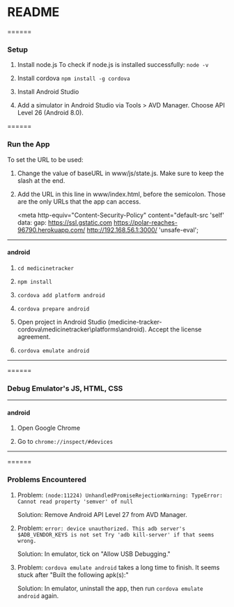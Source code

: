 # README

======
### Setup ###

1. Install node.js
   To check if node.js is installed successfully: `node -v`

2. Install cordova
   `npm install -g cordova`

3. Install Android Studio

4. Add a simulator in Android Studio via Tools > AVD Manager.
   Choose API Level 26 (Android 8.0).

======
### Run the App ###

To set the URL to be used:

1. Change the value of baseURL in www/js/state.js. Make sure to keep the slash at the end.

2. Add the URL in this line in www/index.html, before the semicolon. Those are the only URLs that the app can access.

    <meta http-equiv="Content-Security-Policy"
          content="default-src 'self' data: gap: https://ssl.gstatic.com https://polar-reaches-96790.herokuapp.com/ http://192.168.56.1:3000/ 'unsafe-eval';


------
#### android ####
1. `cd medicinetracker`

2. `npm install`

3. `cordova add platform android`

4. `cordova prepare android`

5. Open project in Android Studio (medicine-tracker-cordova\medicinetracker\platforms\android). Accept the license agreement.

6. `cordova emulate android`

------

======
### Debug Emulator's JS, HTML, CSS ###

------
#### android ####
1. Open Google Chrome

2. Go to `chrome://inspect/#devices`
------

======

### Problems Encountered ###

1. Problem: `(node:11224) UnhandledPromiseRejectionWarning: TypeError: Cannot read property 'semver' of null`

   Solution: Remove Android API Level 27 from AVD Manager.

2. Problem:
   `error: device unauthorized.
    This adb server's $ADB_VENDOR_KEYS is not set
    Try 'adb kill-server' if that seems wrong.`

   Solution:
   In emulator, tick on "Allow USB Debugging."

3. Problem:
    `cordova emulate android` takes a long time to finish. It seems stuck after "Built the following apk(s):"

    Solution:
    In emulator, uninstall the app, then run `cordova emulate android` again.
